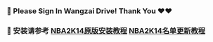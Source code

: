 ### 🏀 Please Sign In Wangzai Drive! Thank You ❤❤

### 🏀 安装请参考 [NBA2K14原版安装教程](https://www.bilibili.com/video/BV1MQ4y1h7uh) [NBA2K14名单更新教程](https://www.bilibili.com/video/BV19w411T7ph) 
